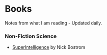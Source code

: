 # Books
Notes from what I am reading - Updated daily. 

### Non-Fiction Science
- [SuperIntelligence](https://amzn.to/3UDxW4G) by Nick Bostrom